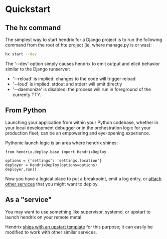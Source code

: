 # Quickstart

## The hx command

The simplest way to start hendrix for a Django project is to run the following command from the root of hte project (ie, where manage.py is or was):

```bash
hx start --dev
```

The '--dev' option simply causes hendrix to emit output and elicit behavior similar to the Django runserver:

* '--reload' is implied: changes to the code will trigger reload
* '--loud' is implied: stdout and stderr will emit directly
* '--daemonize' is  disabled: the process will run in foreground of the currenty TTY.

## From Python
Launching your application from within your Python codebase, whether in your local development debugger or in the orchestration logic for your production fleet, can be an empowering and eye-opening experience.

Pythonic launch logic is an area where hendrix shines:

```
from hendrix.deploy.base import HendrixDeploy

options = {'settings': 'settings.location'}
deployer = HendrixDeploy(options=options)
deployer.run()
```

Now you have a logical place to put a breakpoint, emit a log entry, or [attach other services](deploying-other-services.md) that you might want to deploy.

## As a "service"
You may want to use something like supervisor, systemd, or upstart to launch hendrix on your remote metal.

Hendrix [ships with an upstart template](https://github.com/hangarunderground/hendrix/blob/master/hendrix/utils/templates/upstart.conf.j2) for this purpose; it can easily be modified to work with other similar services.
